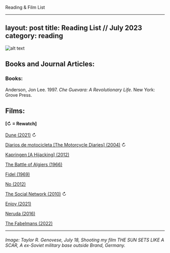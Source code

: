 Reading & Film List

---
layout: post
title: Reading List // July 2023
category: reading
---

![alt text](https://trgenovese.github.io/blog/images/july23reading.jpg)

## Books and Journal Articles:

### Books:
Anderson, Jon Lee. 1997. *Che Guevara: A Revolutionary Life*. New York: Grove Press.

## Films:
#### [↻ = Rewatch]

[Dune (2021)](https://letterboxd.com/trgenovese/film/dune-2021/1/) ↻

[Diarios de motocicleta [The Motorcycle Diaries] (2004)](https://letterboxd.com/trgenovese/film/the-motorcycle-diaries/) ↻

[Kapringen [A Hijacking] (2012)](https://letterboxd.com/trgenovese/film/a-hijacking/)

[The Battle of Algiers (1966)](https://letterboxd.com/trgenovese/film/the-battle-of-algiers/)

[Fidel (1969)](https://letterboxd.com/trgenovese/film/fidel-1969/)

[No (2012)](https://letterboxd.com/trgenovese/film/no-2012/)

[The Social Network (2010)](https://letterboxd.com/trgenovese/film/the-social-network/) ↻

[Enjoy (2021)](https://letterboxd.com/trgenovese/film/enjoy-2021/)

[Neruda (2016)](https://letterboxd.com/trgenovese/film/neruda-2016/)

[The Fabelmans (2022)](https://letterboxd.com/trgenovese/film/the-fabelmans/)

___
###### Image: Taylor R. Genovese, July 18, Shooting my film THE SUN SETS LIKE A SCAR, A ex-Soviet military base outside Brand, Germany.
